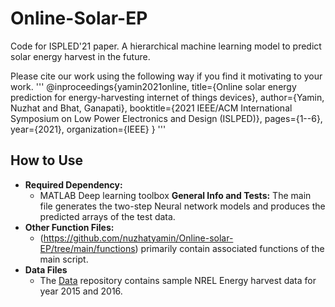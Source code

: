 # Online-Solar-EP
Code for ISPLED'21 paper. A hierarchical machine learning model to predict solar energy harvest in the future.

Please cite our work using the following way if you find it motivating to your work. 
'''
@inproceedings{yamin2021online,
  title={Online solar energy prediction for energy-harvesting internet of things devices},
  author={Yamin, Nuzhat and Bhat, Ganapati},
  booktitle={2021 IEEE/ACM International Symposium on Low Power Electronics and Design (ISLPED)},
  pages={1--6},
  year={2021},
  organization={IEEE}
}
'''
## How to Use
- **Required Dependency:** 
  - MATLAB Deep learning toolbox
 **General Info and Tests:** The main file generates the two-step Neural network models and produces the predicted arrays of the test data. 
- **Other Function Files:** 
  - (https://github.com/nuzhatyamin/Online-solar-EP/tree/main/functions) primarily contain associated functions of the main script.
- **Data Files** 
  - The [Data](https://github.com/nuzhatyamin/Online-solar-EP/tree/main/data) repository contains sample NREL Energy harvest data for year 2015 and 2016.

